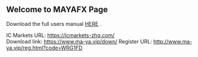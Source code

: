 ## Welcome to MAYAFX Page

Download the full users manual [HERE]([https://github.com/MAYAFX/usermanual_cn/edit/gh-pages/index.md](https://github.com/MAYAFX/usermanual_cn/blob/09796e4cbbaedc814d0d4b0fa850a8a45548086c/MAYA%E5%85%A8%E5%A5%97%E6%B5%81%E7%A8%8B.pdf)) .

IC Markets URL: https://icmarkets-zhq.com/     
Download link: https://www.ma-ya.vip/down/
Register URL: http://www.ma-ya.vip/reg.html?code=WRG1FD

